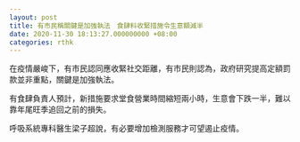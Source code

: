 ```yaml
---
layout: post
title: 有市民稱關鍵是加強執法　食肆料收緊措施令生意額減半
date: 2020-11-30 18:13:27.000000000 +08:00
categories: rthk
---
```


在疫情嚴峻下，有市民認同應收緊社交距離，有市民則認為，政府研究提高定額罰款並非重點，關鍵是加強執法。

有食肆負責人預計，新措施要求堂食營業時間縮短兩小時，生意會下跌一半，難以靠年尾旺季追回之前的損失。

呼吸系統專科醫生梁子超說，有必要增加檢測服務才可望遏止疫情。
